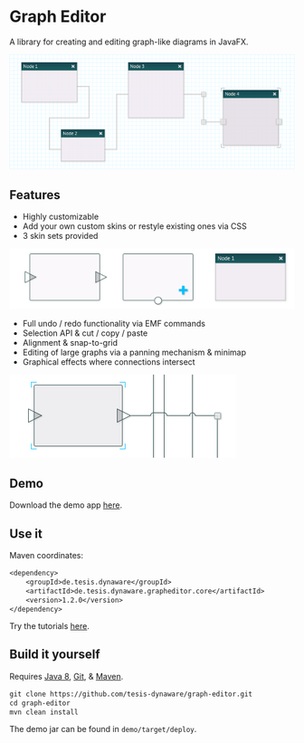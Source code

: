 Graph Editor
==========

A library for creating and editing graph-like diagrams in JavaFX.

![The graph editor with some custom skins.](screenshot.png)

## Features

+ Highly customizable
+ Add your own custom skins or restyle existing ones via CSS
+ 3 skin sets provided

![Examples of skins provided with the graph editor demo.](skinExamples.png)

+ Full undo / redo functionality via EMF commands
+ Selection API & cut / copy / paste
+ Alignment & snap-to-grid
+ Editing of large graphs via a panning mechanism & minimap
+ Graphical effects where connections intersect

![Examples of how intersections look in the graph editor demo.](intersectionExamples.png)

## Demo

Download the demo app [here](https://github.com/tesis-dynaware/graph-editor/releases).

## Use it

Maven coordinates:

    <dependency>
        <groupId>de.tesis.dynaware</groupId>
        <artifactId>de.tesis.dynaware.grapheditor.core</artifactId>
        <version>1.2.0</version>
    </dependency>

Try the tutorials [here](https://github.com/tesis-dynaware/graph-editor/wiki).

## Build it yourself

Requires [Java 8](http://www.oracle.com/technetwork/java/javase/downloads/index.html), [Git](http://git-scm.com/), & [Maven](http://maven.apache.org/).

    git clone https://github.com/tesis-dynaware/graph-editor.git
    cd graph-editor
    mvn clean install
    
The demo jar can be found in ```demo/target/deploy```.
